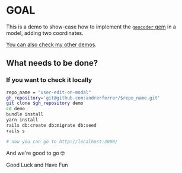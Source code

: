 # GOAL

This is a demo to show-case how to implement the [`geocoder` gem](https://github.com/alexreisner/geocoder#geocoding-objects) in a model, adding two coordinates.

[You can also check my other demos](https://github.com/andrerferrer/dedemos/blob/master/README.md#ded%C3%A9mos).

## What needs to be done?

### If you want to check it locally
```sh
repo_name = "user-edit-on-modal"
gh_repository='git@github.com:andrerferrer/$repo_name.git'
git clone $gh_repository demo
cd demo
bundle install
yarn install
rails db:create db:migrate db:seed
rails s

# now you can go to http://localhost:3000/
```


And we're good to go 🤓

Good Luck and Have Fun
